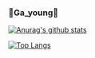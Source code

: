 ### 💖Ga_young💖

[![Anurag's github stats](https://github-readme-stats.vercel.app/api?username=rkdud5253)](https://github.com/anuraghazra/github-readme-stats)

[![Top Langs](https://github-readme-stats.vercel.app/api/top-langs/?username=rkdud5253&layout=compact)](https://github.com/anuraghazra/github-readme-stats)

<!--
**rkdud5253/rkdud5253** is a ✨ _special_ ✨ repository because its `README.md` (this file) appears on your GitHub profile.

Here are some ideas to get you started:

- 🔭 I’m currently working on ...
- 🌱 I’m currently learning ...
- 👯 I’m looking to collaborate on ...
- 🤔 I’m looking for help with ...
- 💬 Ask me about ...
- 📫 How to reach me: ...
- 😄 Pronouns: ...
- ⚡ Fun fact: ...
-->
